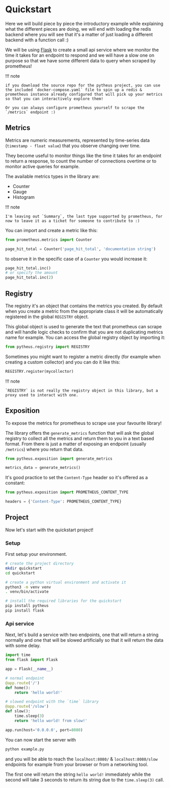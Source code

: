 # Quickstart

Here we will build piece by piece the introductory example while explaining what the different pieces are doing, we will end with loading the redis backend where you will see that it's a matter of just loading a different backend with a function call :)

We will be using [Flask](https://flask.palletsprojects.com) to create a small api service where we monitor the time it takes for an endpoint to respond and we will have a slow one on purpose so that we have some different data to query when scraped by prometheus!

!!! note

    if you download the source repo for the pytheus project, you can use the included `docker-compose.yaml` file to spin up a redis & prometheus instance already configured that will pick up your metrics so that you can interactively explore them!

    Or you can always configure prometheus yourself to scrape the `/metrics` endpoint :)

## Metrics

Metrics are numeric measurements, represented by time-series data (`timestamp - float value`) that you observe changing over time.

They become useful to monitor things like the time it takes for an endpoint to return a response, to count the number of connections overtime or to monitor active queries for example.

The available metrics types in the library are:

- Counter
- Gauge
- Histogram

!!! note

    I'm leaving out `Summary`, the last type supported by prometheus, for now to leave it as a ticket for someone to contribute to :)

You can import and create a metric like this:

```python
from prometheus.metrics import Counter

page_hit_total = Counter('page_hit_total', 'documentation string')
```

to observe it in the specific case of a `Counter` you would increase it:

```python
page_hit_total.inc()
# or specify the amount
page_hit_total.inc(2)
```

## Registry

The registry it's an object that contains the metrics you created. By default when you create a metric from the appropriate class it will be automatically registered in the global `REGISTRY` object.

This global object is used to generate the text that prometheus can scrape and will handle logic checks to confirm that you are not duplicating metrics name for example.
You can access the global registry object by importing it:

```python
from pytheus.registry import REGISTRY
```

Sometimes you might want to register a metric directly (for example when creating a custom collector) and you can do it like this:

```python
REGISTRY.register(mycollector)
```

!!! note

    `REGISTRY` is not really the registry object in this library, but a proxy used to interact with one.

## Exposition

To expose the metrics for prometheus to scrape use your favourite library!

The library offers the `generate_metrics` function that will ask the global registry to collect all the metrics and return them to you in a text based format. From there is just a matter of exposing an endpoint (usually `/metrics`) where you return that data.

```python
from pytheus.exposition import generate_metrics

metrics_data = generate_metrics()
```

It's good practice to set the `Content-Type` header so it's offered as a constant:

```python
from pytheus.exposition import PROMETHEUS_CONTENT_TYPE

headers = {'Content-Type': PROMETHEUS_CONTENT_TYPE}
```

## Project

Now let's start with the quickstart project!

### Setup

First setup your environment.

```bash
# create the project directory
mkdir quickstart
cd quickstart

# create a python virtual environment and activate it
python3 -m venv venv
. venv/bin/activate

# install the required libraries for the quickstart
pip install pytheus
pip install flask
```

### Api service

Next, let's build a service with two endpoints, one that will return a string normally and one that will be slowed artificially so that it will return the data with some delay.

```python title="quickstart.py"
import time
from flask import Flask

app = Flask(__name__)

# normal endpoint
@app.route('/')
def home():
    return 'hello world!'

# slowed endpoint with the `time` library
@app.route('/slow')
def slow():
    time.sleep(3)
    return 'hello world! from slow!'

app.run(host='0.0.0.0', port=8080)
```

You can now start the server with
```bash
python example.py
```

and you will be able to reach the `localhost:8080/` & `localhost:8080/slow` endpoints for example from your browser or from a networking tool.

The first one will return the string `hello world!` immediately while the second will take 3 seconds to return its string due to the `time.sleep(3)` call.
